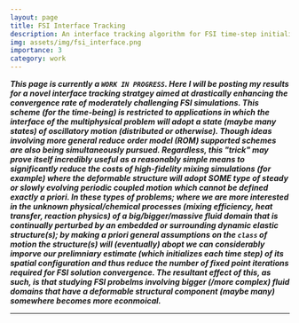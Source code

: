 ```yaml
---
layout: page
title: FSI Interface Tracking
description: An interface tracking algorithm for FSI time-step initialization
img: assets/img/fsi_interface.png
importance: 3
category: work
---
```


***This page is currently a `WORK IN PROGRESS`. Here I will be posting my results for a novel interface tracking stratgey aimed at drastically enhancing the convergence rate of moderately challenging FSI simulations. This scheme (for the time-being) is restricted to applications in which the interface of the multiphysical problem will adopt a state (maybe many states) of oscillatory motion (distributed or otherwise). Though ideas involving more general reduce order model (ROM) supported schemes are also being simultaneously pursued. Regardless, this "trick" may prove itself incredibly useful as a reasonably simple means to significantly reduce the costs of high-fidelity mixing simulations (for example) where the deformable structure will adopt SOME type of steady or slowly evolving periodic coupled motion which cannot be defined exactly a priori. In these types of problems; where we are more interested in the unknown physical/chemical processes (mixing efficiency, heat transfer, reaction physics) of a big/bigger/massive fluid domain that is continually perturbed by an embedded or surrounding dynamic elastic structure(s); by making a priori general assumptions on the `class` of motion the structure(s) will (eventually) abopt we can considerably imporve our prelimniary estimate (which initializes each time step) of its spatial configuration and thus reduce the number of fixed point iterations required for FSI solution convergence. The resultant effect of this, as such, is that studying FSI probelms involving bigger (/more complex) fluid domains that have a deformable structural component (maybe many) somewhere becomes more econmoical.***

---

